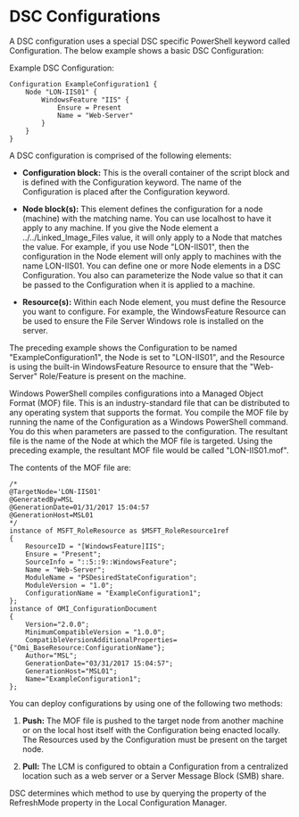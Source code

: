 # DSC Configurations

A DSC configuration uses a special DSC specific PowerShell keyword
called Configuration. The below example shows a basic DSC Configuration:

Example DSC Configuration:

```mof
Configuration ExampleConfiguration1 {
    Node "LON-IIS01" {
        WindowsFeature "IIS" {
            Ensure = Present
            Name = "Web-Server"
        }
    }
}
```

A DSC configuration is comprised of the following elements:

- **Configuration block:** This is the overall container of the script
    block and is defined with the Configuration keyword. The name of the
    Configuration is placed after the Configuration keyword.

- **Node block(s):** This element defines the configuration for a node
    (machine) with the matching name. You can use localhost to have it
    apply to any machine. If you give the Node element a
    ../../Linked\_Image\_Files value, it will only apply to a Node that
    matches the value. For example, if you use Node "LON-IIS01", then
    the configuration in the Node element will only apply to machines
    with the name LON-IIS01. You can define one or more Node elements in
    a DSC Configuration. You also can parameterize the Node value so
    that it can be passed to the Configuration when it is applied to a
    machine.

- **Resource(s):** Within each Node element, you must define the
    Resource you want to configure. For example, the WindowsFeature
    Resource can be used to ensure the File Server Windows role is
    installed on the server.

The preceding example shows the Configuration to be named
"ExampleConfiguration1", the Node is set to "LON-IIS01", and the
Resource is using the built-in WindowsFeature Resource to ensure that
the "Web-Server" Role/Feature is present on the machine.

Windows PowerShell compiles configurations into a Managed Object Format
(MOF) file. This is an industry-standard file that can be distributed to
any operating system that supports the format. You compile the MOF file
by running the name of the Configuration as a Windows PowerShell
command. You do this when parameters are passed to the configuration.
The resultant file is the name of the Node at which the MOF file is
targeted. Using the preceding example, the resultant MOF file would be
called "LON-IIS01.mof".

The contents of the MOF file are:

```mof
/*
@TargetNode='LON-IIS01'
@GeneratedBy=MSL
@GenerationDate=01/31/2017 15:04:57
@GenerationHost=MSL01
*/
instance of MSFT_RoleResource as $MSFT_RoleResource1ref
{
    ResourceID = "[WindowsFeature]IIS";
    Ensure = "Present";
    SourceInfo = "::5::9::WindowsFeature";
    Name = "Web-Server";
    ModuleName = "PSDesiredStateConfiguration";
    ModuleVersion = "1.0"; 
    ConfigurationName = "ExampleConfiguration1"; 
};
instance of OMI_ConfigurationDocument
{
    Version="2.0.0";
    MinimumCompatibleVersion = "1.0.0";
    CompatibleVersionAdditionalProperties= {"Omi_BaseResource:ConfigurationName"};
    Author="MSL";
    GenerationDate="03/31/2017 15:04:57";
    GenerationHost="MSL01";
    Name="ExampleConfiguration1";
};
```

You can deploy configurations by using one of the following two methods:

1. **Push:** The MOF file is pushed to the target node from another
    machine or on the local host itself with the Configuration being
    enacted locally. The Resources used by the Configuration must be
    present on the target node.

2. **Pull:** The LCM is configured to obtain a Configuration from a
    centralized location such as a web server or a Server Message Block
    (SMB) share.

DSC determines which method to use by querying the property of the
RefreshMode property in the Local Configuration Manager.